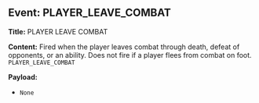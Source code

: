 ## Event: PLAYER_LEAVE_COMBAT

**Title:** PLAYER LEAVE COMBAT

**Content:**
Fired when the player leaves combat through death, defeat of opponents, or an ability. Does not fire if a player flees from combat on foot.
`PLAYER_LEAVE_COMBAT`

**Payload:**
- `None`